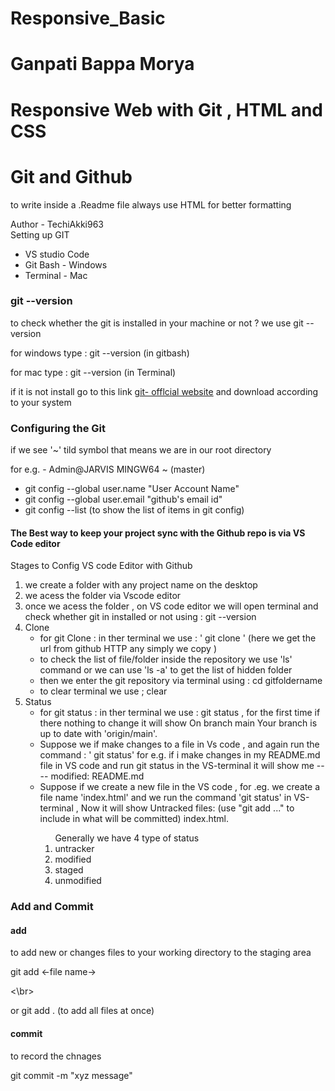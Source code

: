# Responsive_Basic

<h1> Ganpati Bappa Morya <h1>

Responsive Web with Git , HTML and CSS

<h1> Git and Github</h1>
<p> to write inside a .Readme file always use HTML for better formatting</p>
Author - TechiAkki963
</br>
Setting up GIT
<ul>
  <li> VS studio Code</li>
   <li> Git Bash - Windows</li>
  <li> Terminal - Mac</li>
</ul>

<h3>git --version</h3>
<p> to check whether the git is installed in your machine or not ? we use git --version</p>
<p> for windows type : git --version (in gitbash)</p>
<p> for mac type : git --version (in Terminal)</p>
<p> if it is not install go to this link <a href="https://git-scm.com/downloads">git- offlcial website</a> and download according to your system</p>

<h3> Configuring the Git</h3>
<p> if we see  '~'  tild symbol that means we are in our root directory </p>
<p> for e.g. - Admin@JARVIS MINGW64 ~ (master)</p>
<ul>
  <li>
    git config --global user.name "User Account Name"
  </li>
    <li>
    git config --global user.email "github's email id"
  </li>
    <li>
    git config --list  (to show the list of items in git config)
  </li>
</ul>

<h4> The Best way to keep your project sync with the Github repo is via VS Code editor</h4>
<p> Stages to Config VS code Editor with Github</p>
<ol>
  <li>
     we create a folder with any project name on the desktop 
  </li>
  <li>
    we acess the folder via Vscode editor
  </li>
  <li>
    once we acess the folder , on VS code editor we will open terminal and check whether git in installed or not using : git --version
  </li>
  <li> Clone 
  <ul>
    <li> for git Clone : in ther terminal we use : ' git clone <url from github repo>' (here we get the url from github HTTP any simply we copy )</li>
    <li> to check the list of file/folder inside the repository we use 'ls' command or we can use 'ls -a' to get the list of hidden folder</li>
    <li> then we enter the git repository via terminal using : cd gitfoldername</li>
    <li> to clear terminal we use ; clear</li>
   
  </ul>
      
  </li>
    <li> Status
  <ul>
    <li> for git status : in ther terminal we use : git status , for the first time if there nothing to change it will show On branch main
Your branch is up to date with 'origin/main'.</li>
    <li> Suppose we if make changes to a file in Vs code , and again run the command : ' git status' for e.g. if i make changes in my README.md file in VS code and run git status in the VS-terminal it will show me ---- modified:   README.md</li>
    <li> Suppose if we create a new  file in the VS code , for .eg. we create a file name 'index.html' and we run the command 'git status' in VS-terminal , Now it will show Untracked files:
  (use "git add <file>..." to include in what will be committed)
        index.html. 
    <ol> Generally we have 4 type of status 
    <li> untracker </li>
    <li> modified </li>
    <li> staged </li>
    <li> unmodified </li>
    </ol>
  </li>
  </ul>
  </li>
</ol>


<h3> Add and Commit </h3>
<h4> add </h4>
<p> to add new or changes files to your working directory to the staging area</p>
<p> git add <-file name-> </p><\br>
<p>or git add . (to add all files at once) </p>

<h4> commit </h4>
<p> to record the chnages</p>
<p> git commit -m "xyz message"</p>





